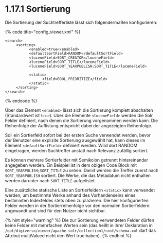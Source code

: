 # 1.17.1 Sortierung

Die Sortierung der Suchtrefferliste lässt sich folgendermaßen konfigurieren:

{% code title="config\_viewer.xml" %}
```markup
<search>
     <sorting>
           <enabled>true</enabled>
           <defaultSortField>RANDOM</defaultSortField>
           <luceneField>SORT_CREATOR</luceneField>
           <luceneField>SORT_TITLE</luceneField>
           <luceneField>SORT_YEARPUBLISH;SORT_TITLE</luceneField>
           
           <static>
                 <field>BOOL_PRIORITIZE</field>
           </static>
     </sorting>
</search>
```
{% endcode %}

Über das Element `<enabled>` lässt sich die Sortierung komplett abschalten \(Standardwert ist `true`\). Über die Elemente `<luceneField>` werden die Solr Felder definiert, nach denen die Sortierung vorgenommen werden kann. Die Reihenfolge der Auflistung entspricht dabei der angezeigten Reihenfolge.

Soll ein Sortierfeld sofort bei der ersten Suche verwendet werden, bevor der Benutzer eine explizite Sortierung ausgewählt hat, kann dieses im Element `<defaultSortField>` definiert werden. Wird dort RANDOM eingetragen, werden Suchtreffer anstatt nach Relevanz zufällig sortiert.

Es können mehrere Sortierfelder mit Semikolon getrennt hintereinander angegeben werden. Ein Beispiel ist in dem obigen Code Block mit `SORT_YEARPULISH;SORT_TITLE` zu sehen. Damit werden die Treffer zuerst nach `SORT_YEARPUBLISH` sortiert. Die Werke, die das Metadatum nicht enthalten werden darunter nach `SORT_TITLE` aufgelistet.

Eine zusätzliche statische Liste an Sortierfeldern `<static>` kann verwendet werden, um bestimmte Werke anhand des Vorhandenseins eines bestimmten Indexfeldes stets oben zu plazieren. Die hier konfigurierten Felder werden in der Sortierreihenfolge vor den normalen Sortierfeldern angewandt und sind für den Nutzer nicht sichtbar.

{% hint style="warning" %}
Die zur Sortierung verwendeten Felder dürfen keine Felder mit mehrfachen Werten sein \(das heißt in ihrer Deklaration in `/opt/digiverso/viewer/apache-solr/collection1/conf/schema.xml` darf das Attribut multiValued nicht den Wert true haben\).
{% endhint %}

